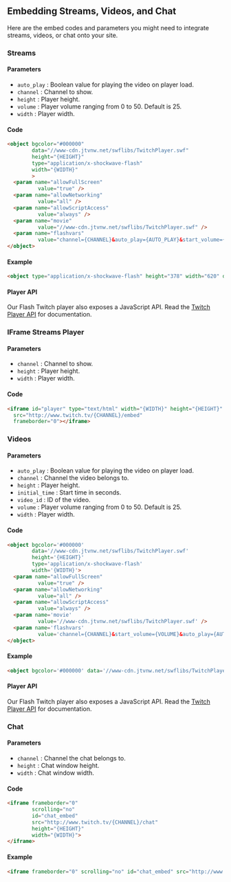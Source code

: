 ## Embedding Streams, Videos, and Chat

Here are the embed codes and parameters you might need to integrate streams, videos, or chat onto your site.

### Streams

#### Parameters
- `auto_play` : Boolean value for playing the video on player load.
- `channel`   : Channel to show.
- `height`    : Player height.
- `volume`    : Player volume ranging from 0 to 50. Default is 25.
- `width`     : Player width.

#### Code

```html
<object bgcolor="#000000" 
        data="//www-cdn.jtvnw.net/swflibs/TwitchPlayer.swf" 
        height="{HEIGHT}" 
        type="application/x-shockwave-flash" 
        width="{WIDTH}" 
        > 
  <param name="allowFullScreen" 
          value="true" />
  <param name="allowNetworking" 
          value="all" />
  <param name="allowScriptAccess" 
          value="always" />
  <param name="movie" 
          value="//www-cdn.jtvnw.net/swflibs/TwitchPlayer.swf" />
  <param name="flashvars" 
          value="channel={CHANNEL}&auto_play={AUTO_PLAY}&start_volume={VOLUME}" />
</object>
```

#### Example

```html
<object type="application/x-shockwave-flash" height="378" width="620" data="//www-cdn.jtvnw.net/swflibs/TwitchPlayer.swf" bgcolor="#000000"><param name="allowFullScreen" value="true" /><param name="allowScriptAccess" value="always" /><param name="allowNetworking" value="all" /><param name="movie" value="//www-cdn.jtvnw.net/swflibs/TwitchPlayer.swf" /><param name="flashvars" value="channel=hebo&auto_play=true&start_volume=25" /></object>
```

#### Player API

Our Flash Twitch player also exposes a JavaScript API. Read the [Twitch Player API][] for documentation.

### IFrame Streams Player

#### Parameters
- `channel` : Channel to show.
- `height`  : Player height.
- `width`   : Player width.

#### Code

```html
<iframe id="player" type="text/html" width="{WIDTH}" height="{HEIGHT}"
  src="http://www.twitch.tv/{CHANNEL}/embed"
  frameborder="0"></iframe>
```

### Videos

#### Parameters
- `auto_play`    : Boolean value for playing the video on player load.
- `channel`      : Channel the video belongs to.
- `height`       : Player height.
- `initial_time` : Start time in seconds.
- `video_id`     : ID of the video.
- `volume`       : Player volume ranging from 0 to 50. Default is 25.
- `width`        : Player width.

#### Code

```html
<object bgcolor='#000000' 
        data='//www-cdn.jtvnw.net/swflibs/TwitchPlayer.swf' 
        height='{HEIGHT}' 
        type='application/x-shockwave-flash' 
        width='{WIDTH}'> 
  <param name="allowFullScreen" 
          value="true" />
  <param name="allowNetworking" 
          value="all" />
  <param name="allowScriptAccess" 
          value="always" />
  <param name='movie' 
          value='//www-cdn.jtvnw.net/swflibs/TwitchPlayer.swf' /> 
  <param name='flashvars' 
          value='channel={CHANNEL}&start_volume={VOLUME}&auto_play={AUTO_PLAY}&videoId={VIDEO_ID}&initial_time={INITIAL_TIME}' />
</object>
```

#### Example

```html
<object bgcolor='#000000' data='//www-cdn.jtvnw.net/swflibs/TwitchPlayer.swf' height='378' id='clip_embed_player_flash' type='application/x-shockwave-flash' width='620'><param name='movie' value='//www-cdn.jtvnw.net/swflibs/TwitchPlayer.swf' /><param name='allowScriptAccess' value='always' /><param name='allowNetworking' value='all' /><param name='allowFullScreen' value='true' /><param name='flashvars' value='channel=chaoxlol&start_volume=25&auto_play=true&videoId=c1353487&initial_time=0' /></object>
```

#### Player API

Our Flash Twitch player also exposes a JavaScript API. Read the [Twitch Player API][] for documentation.

### Chat

#### Parameters
- `channel` : Channel the chat belongs to.
- `height`  : Chat window height.
- `width`   : Chat window width.

#### Code

```html
<iframe frameborder="0" 
        scrolling="no" 
        id="chat_embed" 
        src="http://www.twitch.tv/{CHANNEL}/chat" 
        height="{HEIGHT}" 
        width="{WIDTH}">
</iframe>
```

#### Example

```html
<iframe frameborder="0" scrolling="no" id="chat_embed" src="http://www.twitch.tv/hebo/chat" height="500" width="350"></iframe>
```

[Twitch Player API]: player.md